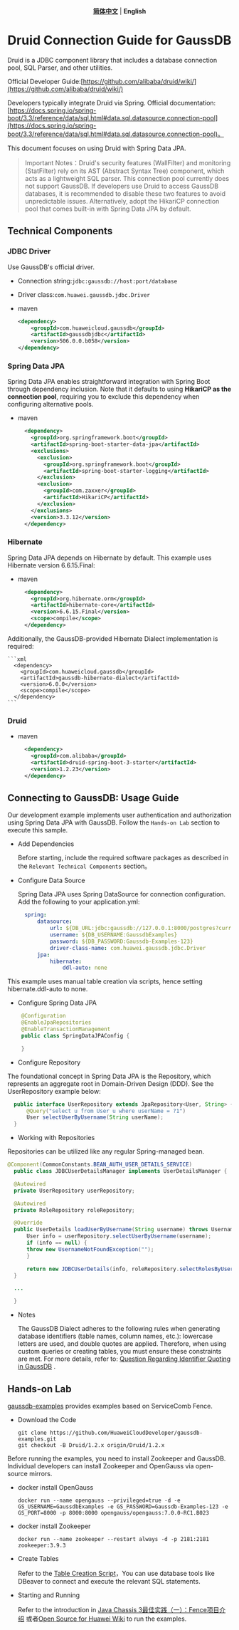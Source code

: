 <p align="center">
  <p align="center">
    <a href="README.md"><strong>简体中文</strong></a> | <strong>English</strong>
  </p>

# Druid Connection Guide for GaussDB

Druid is a JDBC component library that includes a database connection pool, SQL Parser, and other utilities.

Official Developer Guide:[https://github.com/alibaba/druid/wiki/](https://github.com/alibaba/druid/wiki/)

Developers typically integrate Druid via Spring. Official documentation: [https://docs.spring.io/spring-boot/3.3/reference/data/sql.html#data.sql.datasource.connection-pool](https://docs.spring.io/spring-boot/3.3/reference/data/sql.html#data.sql.datasource.connection-pool)。

This document focuses on using Druid with Spring Data JPA.

> Important Notes：Druid's security features (WallFilter) and monitoring (StatFilter) rely on its AST (Abstract Syntax Tree) component, which acts as a lightweight SQL parser. This connection pool currently does not support GaussDB. If developers use Druid to access GaussDB databases, it is recommended to disable these two features to avoid unpredictable issues. Alternatively, adopt the HikariCP connection pool that comes built-in with Spring Data JPA by default.


## Technical Components

### JDBC Driver

Use GaussDB's official driver.

  * Connection string:`jdbc:gaussdb://host:port/database`

  * Driver class:`com.huawei.gaussdb.jdbc.Driver`

  * maven

    ```xml
    <dependency>
        <groupId>com.huaweicloud.gaussdb</groupId>
        <artifactId>gaussdbjdbc</artifactId>
        <version>506.0.0.b058</version>
    </dependency>
    ```

### Spring Data JPA

Spring Data JPA enables straightforward integration with Spring Boot through dependency inclusion. Note that it defaults to using **HikariCP as the connection pool**, requiring you to exclude this dependency when configuring alternative pools.  

  * maven

    ```xml
      <dependency>
        <groupId>org.springframework.boot</groupId>
        <artifactId>spring-boot-starter-data-jpa</artifactId>
        <exclusions>
          <exclusion>
            <groupId>org.springframework.boot</groupId>
            <artifactId>spring-boot-starter-logging</artifactId>
          </exclusion>
          <exclusion>
            <groupId>com.zaxxer</groupId>
            <artifactId>HikariCP</artifactId>
          </exclusion>
        </exclusions>
        <version>3.3.12</version>
      </dependency>
    ```

### Hibernate

Spring Data JPA depends on Hibernate by default. This example uses Hibernate version 6.6.15.Final:

  * maven

    ```xml
      <dependency>
        <groupId>org.hibernate.orm</groupId>
        <artifactId>hibernate-core</artifactId>
        <version>6.6.15.Final</version>
        <scope>compile</scope>
      </dependency>
    ```

Additionally, the GaussDB-provided Hibernate Dialect implementation is required:

    ```xml
      <dependency>
        <groupId>com.huaweicloud.gaussdb</groupId>
        <artifactId>gaussdb-hibernate-dialect</artifactId>
        <version>6.0.0</version>
        <scope>compile</scope>
      </dependency>
    ```

### Druid

  * maven

    ```xml
      <dependency>
        <groupId>com.alibaba</groupId>
        <artifactId>druid-spring-boot-3-starter</artifactId>
        <version>1.2.23</version>
      </dependency>
    ```

## Connecting to GaussDB: Usage Guide 

Our development example implements user authentication and authorization using Spring Data JPA with GaussDB. Follow the `Hands-on Lab` section to execute this sample.

* Add Dependencies

  Before starting, include the required software packages as described in the `Relevant Technical Components` section。

* Configure Data Source

  Spring Data JPA uses Spring DataSource for connection configuration. Add the following to your application.yml:

  ```yml
    spring:
        datasource:
            url: ${DB_URL:jdbc:gaussdb://127.0.0.1:8000/postgres?currentSchema=authentication_server_db}
            username: ${DB_USERNAME:GaussdbExamples}
            password: ${DB_PASSWORD:Gaussdb-Examples-123}
            driver-class-name: com.huawei.gaussdb.jdbc.Driver
        jpa:
            hibernate:
                ddl-auto: none
  ```
  
This example uses manual table creation via scripts, hence setting hibernate.ddl-auto to none.

* Configure Spring Data JPA

   ```java
    @Configuration
    @EnableJpaRepositories
    @EnableTransactionManagement
    public class SpringDataJPAConfig {

    }
   ```


* Configure Repository

The foundational concept in Spring Data JPA is the Repository, which represents an aggregate root in Domain-Driven Design (DDD). See the UserRepository example below:

  ```java
    public interface UserRepository extends JpaRepository<User, String> {
        @Query("select u from User u where userName = ?1")
        User selectUserByUsername(String userName);
    }
  ```

* Working with Repositories

Repositories can be utilized like any regular Spring-managed bean.

  ```java
  @Component(CommonConstants.BEAN_AUTH_USER_DETAILS_SERVICE)
    public class JDBCUserDetailsManager implements UserDetailsManager {

    @Autowired
    private UserRepository userRepository;

    @Autowired
    private RoleRepository roleRepository;

    @Override
    public UserDetails loadUserByUsername(String username) throws UsernameNotFoundException {
        User info = userRepository.selectUserByUsername(username);
        if (info == null) {
        throw new UsernameNotFoundException("");
        }

        return new JDBCUserDetails(info, roleRepository.selectRolesByUsername(username));
    }

    ...

    }
  ```

* Notes

  The GaussDB Dialect adheres to the following rules when generating database identifiers (table names, column names, etc.): lowercase letters are used, and double quotes are applied. Therefore, when using custom queries or creating tables, you must ensure these constraints are met. For more details, refer to: [Question Regarding Identifier Quoting in GaussDB](https://bbs.huaweicloud.com/forum/thread-0254182512348607062-1-1.html) .

## Hands-on Lab

[gaussdb-examples](https://github.com/HuaweiCloudDeveloper/gaussdb-examples) provides examples based on ServiceComb Fence. 

* Download the Code

  ```shell
  git clone https://github.com/HuaweiCloudDeveloper/gaussdb-examples.git
  git checkout -B Druid/1.2.x origin/Druid/1.2.x
  ```

Before running the examples, you need to install Zookeeper and GaussDB. Individual developers can install Zookeeper and OpenGauss via open-source mirrors.

* docker install OpenGauss

  ```shell
  docker run --name opengauss --privileged=true -d -e GS_USERNAME=GaussdbExamples -e GS_PASSWORD=Gaussdb-Examples-123 -e GS_PORT=8000 -p 8000:8000 opengauss/opengauss:7.0.0-RC1.B023
  ```

  
* docker install Zookeeper 

  ```shell
  docker run --name zookeeper --restart always -d -p 2181:2181 zookeeper:3.9.3
  ```

* Create Tables

  Refer to the [Table Creation Script](https://github.com/HuaweiCloudDeveloper/gaussdb-examples/tree/Druid/1.2.x/authentication-server/src/main/resources/sql/user.sql)，You can use database tools like DBeaver to connect and execute the relevant SQL statements.
  
* Starting and Running

  Refer to the introduction in [Java Chassis 3最佳实践（一）：Fence项目介绍](https://bbs.huaweicloud.com/blogs/433423) 或者[Open Source for Huawei Wiki](https://gitcode.com/HuaweiCloudDeveloper/OpenSourceForHuaweiWiki) to run the examples.
